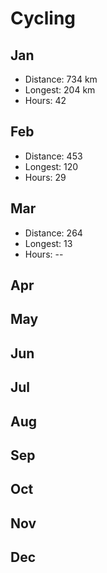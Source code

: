 # Cycling

## Jan
- Distance: 734 km
- Longest: 204 km
- Hours: 42

## Feb
- Distance: 453
- Longest: 120
- Hours: 29

## Mar
- Distance: 264
- Longest: 13
- Hours: --

## Apr
## May
## Jun
## Jul
## Aug
## Sep
## Oct
## Nov
## Dec
